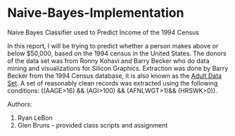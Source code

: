 # Naive-Bayes-Implementation
Naive Bayes Classifier used to Predict Income of the 1994 Census

In this report, I will be trying to predict whether a person makes above or below $50,000, based on the 1994 census in the United States. The donors of the data set was from Ronny Kohavi and Barry Becker who do data mining and visualizations for Silicon Graphics. Extraction was done by Barry Becker from the 1994 Census database, it is also known as the [Adult Data Set](http://archive.ics.uci.edu/ml/datasets/Adult). A set of reasonably clean records was extracted using the following conditions: ((AAGE>16) && (AGI>100) && (AFNLWGT>1)&& (HRSWK>0)). 


Authors:
1. Ryan LeBon
2. Glen Bruns - provided class scripts and assignment
